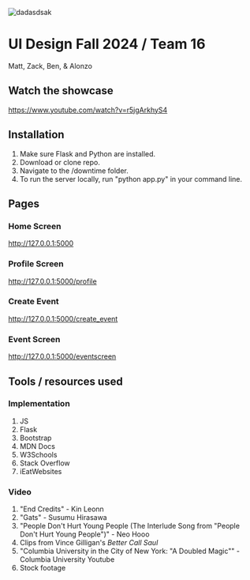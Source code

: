 ![dadasdsak](https://github.com/user-attachments/assets/63815582-b6d7-49b3-b6f8-76a3f0360bd9)

# UI Design Fall 2024 / Team 16
Matt, Zack, Ben, & Alonzo

## Watch the showcase
https://www.youtube.com/watch?v=r5jgArkhyS4

## Installation
1. Make sure Flask and Python are installed.
2. Download or clone repo. 
3. Navigate to the /downtime folder.
4. To run the server locally, run "python app.py" in your command line.

## Pages
### Home Screen
http://127.0.0.1:5000
### Profile Screen
http://127.0.0.1:5000/profile
### Create Event
http://127.0.0.1:5000/create_event
### Event Screen
http://127.0.0.1:5000/eventscreen

## Tools / resources used

### Implementation
1. JS
2. Flask
3. Bootstrap
4. MDN Docs
5. W3Schools
6. Stack Overflow
7. iEatWebsites

### Video
1. "End Credits" - Kin Leonn
2. "Gats" - Susumu Hirasawa
3. "People Don't Hurt Young People (The Interlude Song from "People Don't Hurt Young People")" - Neo Hooo
4. Clips from Vince Gilligan's _Better Call Saul_
5. "Columbia University in the City of New York: "A Doubled Magic"" - Columbia University Youtube
6. Stock footage







